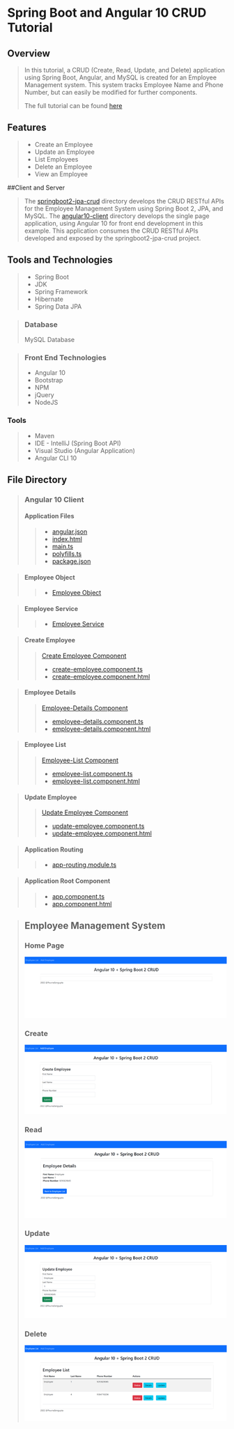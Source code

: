 # Spring Boot and Angular 10 CRUD Tutorial 

 ## Overview 
> In this tutorial, a CRUD (Create, Read, Update, and Delete) application using Spring Boot, Angular, and MySQL is created for an Employee Management system. 
> This system tracks Employee Name and Phone Number, but can easily be modified for further components. 
> 
> The full tutorial can be found [here](./AngularSpringBootTraining.pdf)

## Features 
> * Create an Employee 
> * Update an Employee 
> * List Employees 
> * Delete an Employee 
> * View an Employee

##Client and Server 
> The [springboot2-jpa-crud](./springboot2-jpa-crud) directory develops the CRUD RESTful APIs for the Employee Management System using Spring Boot 2, JPA, and MySQL. 
> The [angular10-client](./angular10-springboot-client) directory develops the single page application, using Angular 10 for front end development in this example. This application consumes the CRUD RESTful APIs developed and exposed by the springboot2-jpa-crud project. 


## Tools and Technologies 
> * Spring Boot 
> * JDK 
> * Spring Framework 
> * Hibernate
> * Spring Data JPA

> ### Database 
> MySQL Database 

> ### Front End Technologies 
> * Angular 10
> * Bootstrap 
> * NPM 
> * jQuery 
> * NodeJS

### Tools
> * Maven 
> * IDE - IntelliJ (Spring Boot API)
> * Visual Studio (Angular Application)
> * Angular CLI 10 


## File Directory 
> ### Angular 10 Client 
> #### Application Files 
>> * [angular.json](./angular.json)
>> * [index.html](./src/index.html)
>> * [main.ts](./src/main.ts)
>> * [polyfills.ts](./src/polyfills.ts)
>> * [package.json](./package.json)

> #### Employee Object
>> * [Employee Object](./src/app/employee.ts)

> #### Employee Service 
>> * [Employee Service](./src/app/employee.service.ts)

> #### Create Employee
>> [Create Employee Component](./src/app/create-employee)
>> * [create-employee.component.ts](./src/app/create-employee/create-employee.component.ts)
>> * [create-employee.component.html](./src/app/create-employee/create-employee.component.html)

> #### Employee Details 
>> [Employee-Details Component](./src/app/employee-details)
>> * [employee-details.component.ts](./src/app/employee-details/employee-details.component.ts)
>> * [employee-details.component.html](./src/app/employee-details/employee-details.component.html)

> #### Employee List 
>> [Employee-List Component](./src/app/employee-list)
>> * [employee-list.component.ts](./src/app/employee-list/employee-list.component.ts)
>> * [employee-list.component.html](./src/app/employee-list/employee-list.component.html)

> #### Update Employee 
>> [Update Employee Component](./src/app/update-employee)
>> * [update-employee.component.ts](./src/app/update-employee/update-employee.component.ts)
>> * [update-employee.component.html](./src/app/update-employee/update-employee.component.html)

> #### Application Routing 
>> * [app-routing.module.ts](./src/app/app-routing.module.ts)

> #### Application Root Component
>> * [app.component.ts](./src/app/app.component.ts)
>> * [app.component.html](./src/app/app.component.html)

> ## Employee Management System 
> ### Home Page
> ![Home Page](./img/home.png)
> ### Create
> ![Create](./img/create.png)
> ### Read
> ![Read](./img/read.png)
> ### Update
> ![Update](./img/update.png)
> ### Delete
> ![Delete](./img/delete.png)
